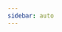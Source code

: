 ```yaml
---
sidebar: auto
---
```


<newsDetail
  :comments-count="12"
  :like-count="7"
  :liked="undefined"
  :images="undefined"
  id="019"
  title="北京市纪委监委通报：3 人被查！"
  sub-title="undefined"
  news-from="CCTV"
  date="Sun Dec 22 2024 15:45:11 GMT+0900 (日本標準時)"
  image="https://picsum.photos/200/300"
  :article-content="'undefined'"
/>

